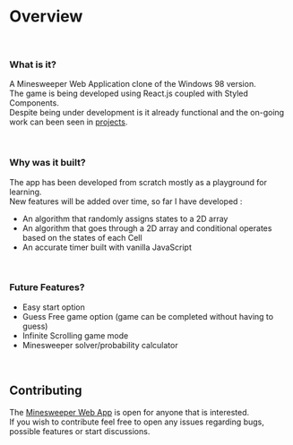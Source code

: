 # Overview  

<br>

### What is it?

A Minesweeper Web Application clone of the Windows 98 version.  
The game is being developed using React.js coupled with Styled Components.  
Despite being under development is it already functional and the on-going work can been seen in [projects](https://github.com/Deohgu/minesweeper/projects/1).

<br>

### Why was it built?

The app has been developed from scratch mostly as a playground for learning.  
New features will be added over time, so far I have developed :

- An algorithm that randomly assigns states to a 2D array
- An algorithm that goes through a 2D array and conditional operates based on the states of each Cell
- An accurate timer built with vanilla JavaScript

<br>

### Future Features?

- Easy start option
- Guess Free game option (game can be completed without having to guess)
- Infinite Scrolling game mode
- Minesweeper solver/probability calculator

<br>

## Contributing

The [Minesweeper Web App](https://minesweeper.diogosantos.dev/) is open for anyone that is interested.  
If you wish to contribute feel free to open any issues regarding bugs, possible features or start discussions.
